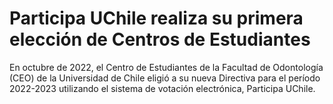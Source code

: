 # Participa UChile realiza su primera elección de Centros de Estudiantes
En octubre de 2022, el Centro de Estudiantes de la Facultad de Odontología (CEO) de la Universidad de Chile eligió a su nueva Directiva para el período 2022-2023 utilizando el sistema de votación electrónica, Participa UChile. 
